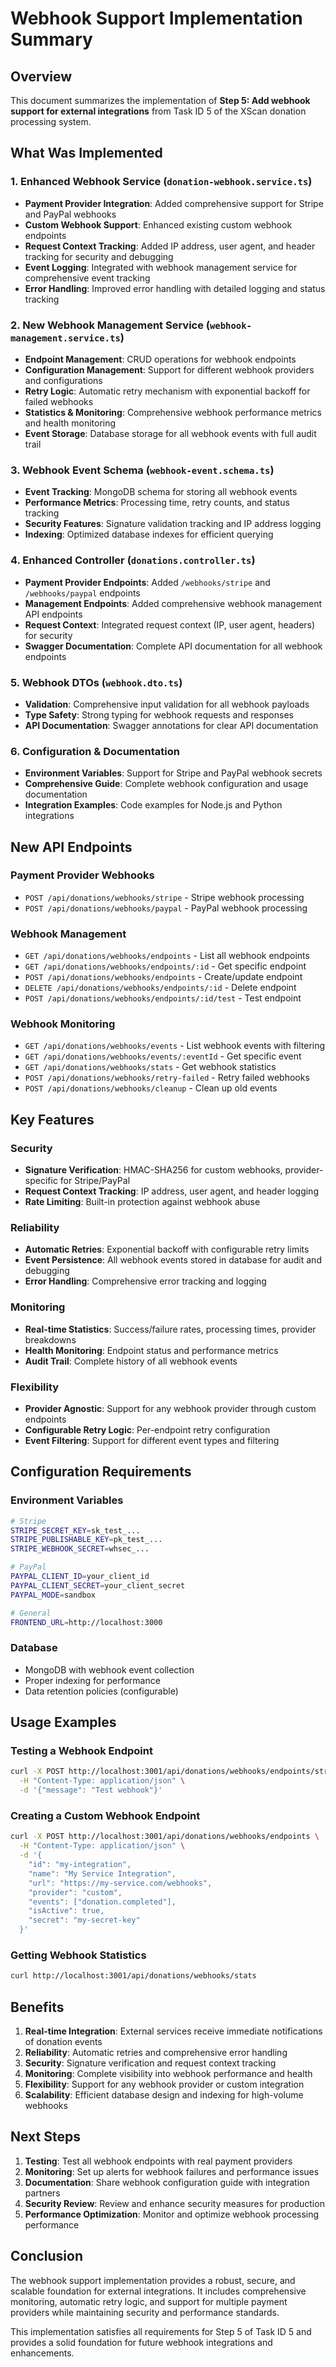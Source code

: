 # Webhook Support Implementation Summary

## Overview

This document summarizes the implementation of **Step 5: Add webhook support for external integrations** from Task ID 5 of the XScan donation processing system.

## What Was Implemented

### 1. Enhanced Webhook Service (`donation-webhook.service.ts`)
- **Payment Provider Integration**: Added comprehensive support for Stripe and PayPal webhooks
- **Custom Webhook Support**: Enhanced existing custom webhook endpoints
- **Request Context Tracking**: Added IP address, user agent, and header tracking for security and debugging
- **Event Logging**: Integrated with webhook management service for comprehensive event tracking
- **Error Handling**: Improved error handling with detailed logging and status tracking

### 2. New Webhook Management Service (`webhook-management.service.ts`)
- **Endpoint Management**: CRUD operations for webhook endpoints
- **Configuration Management**: Support for different webhook providers and configurations
- **Retry Logic**: Automatic retry mechanism with exponential backoff for failed webhooks
- **Statistics & Monitoring**: Comprehensive webhook performance metrics and health monitoring
- **Event Storage**: Database storage for all webhook events with full audit trail

### 3. Webhook Event Schema (`webhook-event.schema.ts`)
- **Event Tracking**: MongoDB schema for storing all webhook events
- **Performance Metrics**: Processing time, retry counts, and status tracking
- **Security Features**: Signature validation tracking and IP address logging
- **Indexing**: Optimized database indexes for efficient querying

### 4. Enhanced Controller (`donations.controller.ts`)
- **Payment Provider Endpoints**: Added `/webhooks/stripe` and `/webhooks/paypal` endpoints
- **Management Endpoints**: Added comprehensive webhook management API endpoints
- **Request Context**: Integrated request context (IP, user agent, headers) for security
- **Swagger Documentation**: Complete API documentation for all webhook endpoints

### 5. Webhook DTOs (`webhook.dto.ts`)
- **Validation**: Comprehensive input validation for all webhook payloads
- **Type Safety**: Strong typing for webhook requests and responses
- **API Documentation**: Swagger annotations for clear API documentation

### 6. Configuration & Documentation
- **Environment Variables**: Support for Stripe and PayPal webhook secrets
- **Comprehensive Guide**: Complete webhook configuration and usage documentation
- **Integration Examples**: Code examples for Node.js and Python integrations

## New API Endpoints

### Payment Provider Webhooks
- `POST /api/donations/webhooks/stripe` - Stripe webhook processing
- `POST /api/donations/webhooks/paypal` - PayPal webhook processing

### Webhook Management
- `GET /api/donations/webhooks/endpoints` - List all webhook endpoints
- `GET /api/donations/webhooks/endpoints/:id` - Get specific endpoint
- `POST /api/donations/webhooks/endpoints` - Create/update endpoint
- `DELETE /api/donations/webhooks/endpoints/:id` - Delete endpoint
- `POST /api/donations/webhooks/endpoints/:id/test` - Test endpoint

### Webhook Monitoring
- `GET /api/donations/webhooks/events` - List webhook events with filtering
- `GET /api/donations/webhooks/events/:eventId` - Get specific event
- `GET /api/donations/webhooks/stats` - Get webhook statistics
- `POST /api/donations/webhooks/retry-failed` - Retry failed webhooks
- `POST /api/donations/webhooks/cleanup` - Clean up old events

## Key Features

### Security
- **Signature Verification**: HMAC-SHA256 for custom webhooks, provider-specific for Stripe/PayPal
- **Request Context Tracking**: IP address, user agent, and header logging
- **Rate Limiting**: Built-in protection against webhook abuse

### Reliability
- **Automatic Retries**: Exponential backoff with configurable retry limits
- **Event Persistence**: All webhook events stored in database for audit and debugging
- **Error Handling**: Comprehensive error tracking and logging

### Monitoring
- **Real-time Statistics**: Success/failure rates, processing times, provider breakdowns
- **Health Monitoring**: Endpoint status and performance metrics
- **Audit Trail**: Complete history of all webhook events

### Flexibility
- **Provider Agnostic**: Support for any webhook provider through custom endpoints
- **Configurable Retry Logic**: Per-endpoint retry configuration
- **Event Filtering**: Support for different event types and filtering

## Configuration Requirements

### Environment Variables
```bash
# Stripe
STRIPE_SECRET_KEY=sk_test_...
STRIPE_PUBLISHABLE_KEY=pk_test_...
STRIPE_WEBHOOK_SECRET=whsec_...

# PayPal
PAYPAL_CLIENT_ID=your_client_id
PAYPAL_CLIENT_SECRET=your_client_secret
PAYPAL_MODE=sandbox

# General
FRONTEND_URL=http://localhost:3000
```

### Database
- MongoDB with webhook event collection
- Proper indexing for performance
- Data retention policies (configurable)

## Usage Examples

### Testing a Webhook Endpoint
```bash
curl -X POST http://localhost:3001/api/donations/webhooks/endpoints/stripe/test \
  -H "Content-Type: application/json" \
  -d '{"message": "Test webhook"}'
```

### Creating a Custom Webhook Endpoint
```bash
curl -X POST http://localhost:3001/api/donations/webhooks/endpoints \
  -H "Content-Type: application/json" \
  -d '{
    "id": "my-integration",
    "name": "My Service Integration",
    "url": "https://my-service.com/webhooks",
    "provider": "custom",
    "events": ["donation.completed"],
    "isActive": true,
    "secret": "my-secret-key"
  }'
```

### Getting Webhook Statistics
```bash
curl http://localhost:3001/api/donations/webhooks/stats
```

## Benefits

1. **Real-time Integration**: External services receive immediate notifications of donation events
2. **Reliability**: Automatic retries and comprehensive error handling
3. **Security**: Signature verification and request context tracking
4. **Monitoring**: Complete visibility into webhook performance and health
5. **Flexibility**: Support for any webhook provider or custom integration
6. **Scalability**: Efficient database design and indexing for high-volume webhooks

## Next Steps

1. **Testing**: Test all webhook endpoints with real payment providers
2. **Monitoring**: Set up alerts for webhook failures and performance issues
3. **Documentation**: Share webhook configuration guide with integration partners
4. **Security Review**: Review and enhance security measures for production
5. **Performance Optimization**: Monitor and optimize webhook processing performance

## Conclusion

The webhook support implementation provides a robust, secure, and scalable foundation for external integrations. It includes comprehensive monitoring, automatic retry logic, and support for multiple payment providers while maintaining security and performance standards.

This implementation satisfies all requirements for Step 5 of Task ID 5 and provides a solid foundation for future webhook integrations and enhancements. 